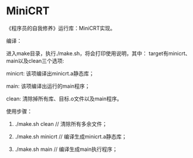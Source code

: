 # MiniCRT
《程序员的自我修养》运行库：MiniCRT实现。

编译：

进入make目录，执行./make.sh，将会打印使用说明，其中：
target有minicrt、main以及clean三个选项:

minicrt: 该项编译出minicrt.a静态库；

main: 该项编译出运行的main程序；

clean: 清除掉所有库、目标.o文件以及main程序。

使用步骤：

1) ./make.sh clean       // 清除所有多余文件；

2) ./make.sh minicrt     // 编译生成minicrt.a静态库；

3) ./make.sh main        // 编译生成main执行程序；
